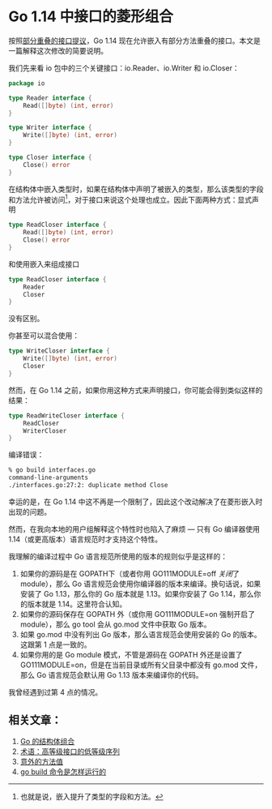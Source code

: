 # Go 1.14 中接口的菱形组合

按照[部分重叠的接口提议](https://github.com/golang/proposal/blob/master/design/6977-overlapping-interfaces.md)，Go 1.14 现在允许嵌入有部分方法重叠的接口。本文是一篇解释这次修改的简要说明。

我们先来看 io 包中的三个关键接口：io.Reader、io.Writer 和 io.Closer：

```go
package io

type Reader interface {
    Read([]byte) (int, error)
}

type Writer interface {
    Write([]byte) (int, error)
}

type Closer interface {
    Close() error
} 
```

在结构体中嵌入类型时，如果在结构体中声明了被嵌入的类型，那么该类型的字段和方法允许被访问[^1]，对于接口来说这个处理也成立。因此下面两种方式：显式声明

```go
type ReadCloser interface {
    Read([]byte) (int, error)
    Close() error
}
```

和使用嵌入来组成接口

```go
type ReadCloser interface {
    Reader
    Closer
}
```

没有区别。

你甚至可以混合使用：

```go
type WriteCloser interface {
    Write([]byte) (int, error)
    Closer
}
```

然而，在 Go 1.14 之前，如果你用这种方式来声明接口，你可能会得到类似这样的结果：

```go
type ReadWriteCloser interface {
    ReadCloser
    WriterCloser
}
```

编译错误：

```bash
% go build interfaces.go
command-line-arguments
./interfaces.go:27:2: duplicate method Close
```

幸运的是，在 Go 1.14 中这不再是一个限制了，因此这个改动解决了在菱形嵌入时出现的问题。

然而，在我向本地的用户组解释这个特性时也陷入了麻烦 — 只有 Go 编译器使用 1.14（或更高版本）语言规范时才支持这个特性。

我理解的编译过程中 Go 语言规范所使用的版本的规则似乎是这样的：

1. 如果你的源码是在 GOPATH下（或者你用 GO111MODULE=off *关闭*了 module），那么 Go 语言规范会使用你编译器的版本来编译。换句话说，如果安装了 Go 1.13，那么你的 Go 版本就是 1.13。如果你安装了 Go 1.14，那么你的版本就是 1.14。这里符合认知。
2. 如果你的源码保存在 GOPATH 外（或你用 GO111MODULE=on 强制开启了 module），那么 go tool 会从 go.mod 文件中获取 Go 版本。
3. 如果 go.mod 中没有列出 Go 版本，那么语言规范会使用安装的 Go 的版本。这跟第 1 点是一致的。
4. 如果你用的是 Go module 模式，不管是源码在 GOPATH 外还是设置了 GO111MODULE=on，但是在当前目录或所有父目录中都没有 go.mod 文件，那么 Go 语言规范会默认用 Go 1.13 版本来编译你的代码。

我曾经遇到过第 4 点的情况。

## 相关文章：

1. [Go 的结构体组合](https://dave.cheney.net/2015/05/22/struct-composition-with-go)
2. [术语：高等级接口的低等级序列](https://dave.cheney.net/2014/05/08/term-low-level-serial-with-a-high-level-interface)
3. [意外的方法值](https://dave.cheney.net/2014/05/19/accidental-method-value)
4. [go build 命令是怎样运行的](https://dave.cheney.net/2013/10/15/how-does-the-go-build-command-work)

[^1]: 也就是说，嵌入提升了类型的字段和方法。

